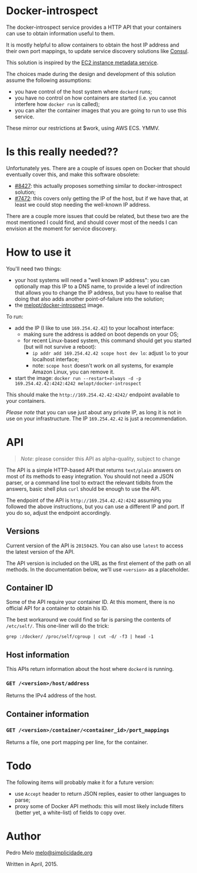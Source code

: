# Docker-introspect #

The docker-introspect service provides a HTTP API that your containers
can use to obtain information useful to them.

It is mostly helpful to allow containers to obtain the host IP address
and their own port mappings, to update service discovery solutions like
[Consul](https://www.consul.io/).

This solution is inspired by the
[EC2 instance metadata service](http://docs.aws.amazon.com/AWSEC2/latest/UserGuide/ec2-instance-metadata.html).

The choices made during the design and development of this solution
assume the following assumptions:

* you have control of the host system where `dockerd` runs;
* you have no control on how containers are started (i.e. you cannot
  interfere how `docker run` is called);
* you can alter the container images that you are going to run to use
  this service.

These mirror our restrictions at $work, using AWS ECS. YMMV.


# Is this really needed??

Unfortunately yes. There are a couple of issues open on Docker that
should eventually cover this, and make this software obsolete:

* [#8427](https://github.com/docker/docker/issues/8427): this actually
  proposes something similar to docker-introspect solution;
* [#7472](https://github.com/docker/docker/issues/7472): this covers
  only getting the IP of the host, but if we have that, at least we
  could stop needing the well-known IP address.

There are a couple more issues that could be related, but these two are
the most mentioned I could find, and should cover most of the needs I
can envision at the moment for service discovery.


# How to use it #

You'll need two things:

* your host systems will need a "well known IP address": you can
  optionally map this IP to a DNS name, to provide a level of
  indirection that allows you to change the IP address, but you have
  to realise that doing that also adds another point-of-failure into
  the solution;
* the
  [melopt/docker-introspect](https://registry.hub.docker.com/u/melopt/docker-introspect/)
  image.

To run:

* add the IP (I like to use `169.254.42.42`) to your localhost interface:
    * making sure the address is added on boot depends on your OS;
    * for recent Linux-based system, this command should get you started
      (but will not survive a reboot):
        * `ip addr add 169.254.42.42 scope host dev lo`: adjust `lo` to
          your localhost interface;
        * note: `scope host` doesn't work on all systems, for example
          Amazon Linux, you can remove it.
* start the image: `docker run --restart=always -d -p 169.254.42.42:4242:4242 melopt/docker-introspect`

This should make the `http://169.254.42.42:4242/` endpoint available to
your containers.

*Please note* that you can use just about any private IP, as long it is
not in use on your infrastructure. The IP `169.254.42.42` is just a
recommendation.


# API #

> *Note*: please consider this API as alpha-quality, subject to change

The API is a simple HTTP-based API that returns `text/plain` answers on
most of its methods to easy integration. You should not need a JSON
parser, or a command line tool to extract the relevant tidbits from the
answers, basic shell plus `curl` should be enough to use the API.

The endpoint of the API is `http://169.254.42.42:4242` assuming you
followed the above instructions, but you can use a different IP and
port. If you do so, adjust the endpoint accordingly.


## Versions ##

Current version of the API is `20150425`. You can also use `latest` to
access the latest version of the API.

The API version is included on the URL as the first element of the path
on all methods. In the documentation below, we'll use `<version>` as a
placeholder.


## Container ID ##

Some of the API require your container ID. At this moment, there is no
official API for a container to obtain his ID.

The best workaround we could find so far is parsing the contents of
`/etc/self/`. This one-liner will do the trick:

    grep :/docker/ /proc/self/cgroup | cut -d/ -f3 | head -1


## Host information

This APIs return information about the host where `dockerd` is running.

### `GET /<version>/host/address`

Returns the IPv4 address of the host.


## Container information

### `GET /<version>/container/<container_id>/port_mappings`

Returns a file, one port mapping per line, for the container.


# Todo

The following items will probably make it for a future version:

* use `Accept` header to return JSON replies, easier to other
  languages to parse;
* proxy some of Docker API methods: this will most likely include
  filters (better yet, a white-list) of fields to copy over.


# Author #

Pedro Melo <melo@simplicidade.org>

Written in April, 2015.
